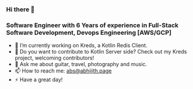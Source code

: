 <!--
**crackthecodeabhi/crackthecodeabhi** is a ✨ _special_ ✨ repository because its `README.md` (this file) appears on your GitHub profile.
-->

### Hi there 👋

### Software Engineer with 6 Years of experience in Full-Stack Software Development, Devops Engineering [AWS/GCP]

- 🔭 I’m currently working on Kreds, a Kotlin Redis Client.
- 👯 Do you want to contribute to Kotlin Server side? Check out my Kreds project, welcoming contributors!
- 💬 Ask me about guitar, travel, photography and music. 
- 📫 How to reach me: abs@abhijith.page
- ⚡ Have a great day!
